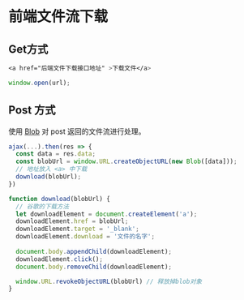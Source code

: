 # 前端文件流下载



## Get方式

```css
<a href="后端文件下载接口地址" >下载文件</a>
```

```js
window.open(url);
```



## Post 方式

使用 [Blob](https://developer.mozilla.org/zh-CN/docs/Web/API/Blob)  对 post 返回的文件流进行处理。

```js
ajax(...).then(res => {
  const data = res.data;
  const blobUrl = window.URL.createObjectURL(new Blob([data]));
  // 地址放入 <a> 中下载
  download(blobUrl);
})
```

```js
function download(blobUrl) {
  // 谷歌的下载方法
  let downloadElement = document.createElement('a');
  downloadElement.href = blobUrl;
  downloadElement.target = '_blank';
  downloadElement.download = '文件的名字';
    
  document.body.appendChild(downloadElement);
  downloadElement.click();
  document.body.removeChild(downloadElement);

  window.URL.revokeObjectURL(blobUrl) // 释放掉blob对象
}
```

